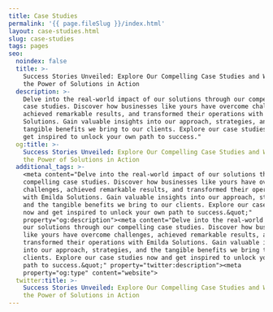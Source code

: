 ```yaml
---
title: Case Studies
permalink: '{{ page.fileSlug }}/index.html'
layout: case-studies.html
slug: case-studies
tags: pages
seo:
  noindex: false
  title: >-
    Success Stories Unveiled: Explore Our Compelling Case Studies and Witness
    the Power of Solutions in Action
  description: >-
    Delve into the real-world impact of our solutions through our compelling
    case studies. Discover how businesses like yours have overcome challenges,
    achieved remarkable results, and transformed their operations with Emilda
    Solutions. Gain valuable insights into our approach, strategies, and the
    tangible benefits we bring to our clients. Explore our case studies now and
    get inspired to unlock your own path to success."
  og:title: >-
    Success Stories Unveiled: Explore Our Compelling Case Studies and Witness
    the Power of Solutions in Action
  additional_tags: >-
    <meta content="Delve into the real-world impact of our solutions through our
    compelling case studies. Discover how businesses like yours have overcome
    challenges, achieved remarkable results, and transformed their operations
    with Emilda Solutions. Gain valuable insights into our approach, strategies,
    and the tangible benefits we bring to our clients. Explore our case studies
    now and get inspired to unlock your own path to success.&quot;"
    property="og:description"><meta content="Delve into the real-world impact of
    our solutions through our compelling case studies. Discover how businesses
    like yours have overcome challenges, achieved remarkable results, and
    transformed their operations with Emilda Solutions. Gain valuable insights
    into our approach, strategies, and the tangible benefits we bring to our
    clients. Explore our case studies now and get inspired to unlock your own
    path to success.&quot;" property="twitter:description"><meta
    property="og:type" content="website">
  twitter:title: >-
    Success Stories Unveiled: Explore Our Compelling Case Studies and Witness
    the Power of Solutions in Action
---
```



